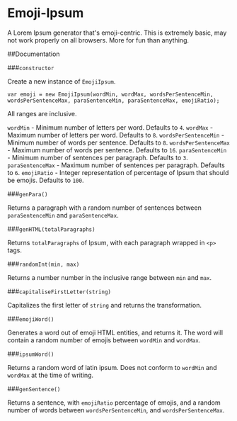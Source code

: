Emoji-Ipsum
==========

A Lorem Ipsum generator that's emoji-centric. This is extremely basic, may not work properly on all browsers. More for fun than anything. 

##Documentation

###`constructor`

Create a new instance of `EmojiIpsum`.

`var emoji = new EmojiIpsum(wordMin, wordMax, wordsPerSentenceMin, wordsPerSentenceMax, paraSentenceMin, paraSentenceMax, emojiRatio);`

All ranges are inclusive.

`wordMin` - Minimum number of letters per word. Defaults to `4`.
`wordMax` - Maximum number of letters per word. Defaults to `8`.
`wordsPerSentenceMin` - Minimum number of words per sentence. Defaults to `8`.
`wordsPerSentenceMax` - Maximum number of words per sentence. Defaults to `16`.
`paraSentenceMin` - Minimum number of sentences per paragraph. Defaults to `3`.
`paraSentenceMax` - Maximum number of sentences per paragraph. Defaults to `6`.
`emojiRatio` - Integer representation of percentage of Ipsum that should be emojis. Defaults to `100`.

###`genPara()`

Returns a paragraph with a random number of sentences between `paraSentenceMin` and `paraSentenceMax`.

###`genHTML(totalParagraphs)`

Returns `totalParagraphs` of Ipsum, with each paragraph wrapped in `<p>` tags.

###`randomInt(min, max)`

Returns a number number in the inclusive range between `min` and `max`.

###`capitaliseFirstLetter(string)`

Capitalizes the first letter of `string` and returns the transformation.

###`emojiWord()`

Generates a word out of emoji HTML entities, and returns it. The word will contain a random number of emojis between `wordMin` and `wordMax`.

###`ipsumWord()`

Returns a random word of latin ipsum. Does not conform to `wordMin` and `wordMax` at the time of writing.

###`genSentence()`

Returns a sentence, with `emojiRatio` percentage of emojis, and a random number of words between `wordsPerSentenceMin`, and `wordsPerSentenceMax`.